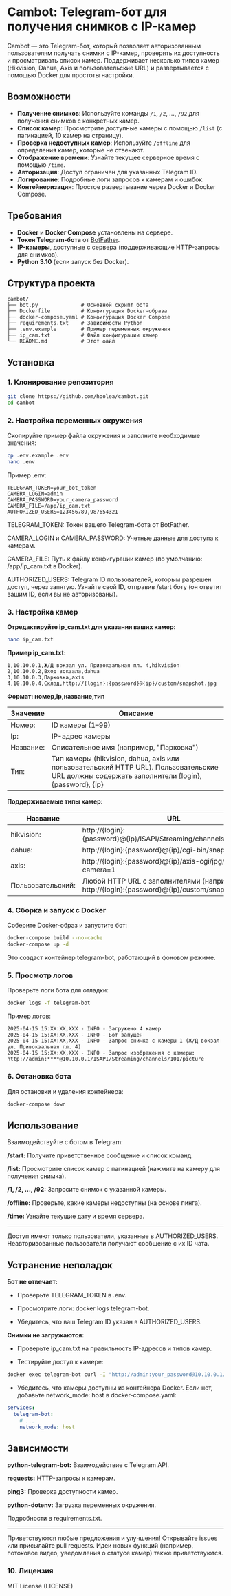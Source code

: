 # Cambot: Telegram-бот для получения снимков с IP-камер

Cambot — это Telegram-бот, который позволяет авторизованным пользователям получать снимки с IP-камер, проверять их доступность и просматривать список камер. Поддерживает несколько типов камер (Hikvision, Dahua, Axis и пользовательские URL) и развертывается с помощью Docker для простоты настройки.

## Возможности

- **Получение снимков**: Используйте команды `/1`, `/2`, ..., `/92` для получения снимков с конкретных камер.
- **Список камер**: Просмотрите доступные камеры с помощью `/list` (с пагинацией, 10 камер на страницу).
- **Проверка недоступных камер**: Используйте `/offline` для определения камер, которые не отвечают.
- **Отображение времени**: Узнайте текущее серверное время с помощью `/time`.
- **Авторизация**: Доступ ограничен для указанных Telegram ID.
- **Логирование**: Подробные логи запросов к камерам и ошибок.
- **Контейнеризация**: Простое развертывание через Docker и Docker Compose.

## Требования

- **Docker** и **Docker Compose** установлены на сервере.
- **Токен Telegram-бота** от [BotFather](https://t.me/BotFather).
- **IP-камеры**, доступные с сервера (поддерживающие HTTP-запросы для снимков).
- **Python 3.10** (если запуск без Docker).

## Структура проекта

```
cambot/
├── bot.py              # Основной скрипт бота
├── Dockerfile          # Конфигурация Docker-образа
├── docker-compose.yaml # Конфигурация Docker Compose
├── requirements.txt    # Зависимости Python
├── .env.example        # Пример переменных окружения
├── ip_cam.txt          # Файл конфигурации камер
└── README.md           # Этот файл
```

## Установка

### 1. Клонирование репозитория

```bash
git clone https://github.com/hoolea/cambot.git
cd cambot
```


### 2. Настройка переменных окружения
Скопируйте пример файла окружения и заполните необходимые значения:

```bash
cp .env.example .env
nano .env
```

Пример .env:
```plaintext
TELEGRAM_TOKEN=your_bot_token
CAMERA_LOGIN=admin
CAMERA_PASSWORD=your_camera_password
CAMERA_FILE=/app/ip_cam.txt
AUTHORIZED_USERS=123456789,987654321
```
TELEGRAM_TOKEN: Токен вашего Telegram-бота от BotFather.

CAMERA_LOGIN и CAMERA_PASSWORD: Учетные данные для доступа к камерам.

CAMERA_FILE: Путь к файлу конфигурации камер (по умолчанию: /app/ip_cam.txt в Docker).

AUTHORIZED_USERS: Telegram ID пользователей, которым разрешен доступ, через запятую. Узнайте свой ID, отправив /start боту (он ответит вашим ID, если вы не авторизованы).

### 3. Настройка камер
**Отредактируйте ip_cam.txt для указания ваших камер:**

```bash
nano ip_cam.txt
```

**Пример ip_cam.txt:**

```plaintext
1,10.10.0.1,Ж/Д вокзал ул. Привокзальная пл. 4,hikvision
2,10.10.0.2,Вход вокзала,dahua
3,10.10.0.3,Парковка,axis
4,10.10.0.4,Склад,http://{login}:{password}@{ip}/custom/snapshot.jpg
```

**Формат: номер,ip,название,тип**

|Значение|Описание                                  |
|-------- |-----------------------------------------|
|Номер:   |ID камеры (1–99)                         |
|Ip:      |IP-адрес камеры                          |
|Название:|Описательное имя (например, "Парковка")  |
|Тип:     |Тип камеры (hikvision, dahua, axis или пользовательский HTTP URL). Пользовательские URL должны содержать заполнители {login}, {password}, {ip}|

**Поддерживаемые типы камер:**

|Название|URL|
|--------|---|
|hikvision:| http://{login}:{password}@{ip}/ISAPI/Streaming/channels/101/picture|
|dahua:| http://{login}:{password}@{ip}/cgi-bin/snapshot.cgi|
|axis:| http://{login}:{password}@{ip}/axis-cgi/jpg/image.cgi?camera=1|
|Пользовательский:| Любой HTTP URL с заполнителями (например, http://{login}:{password}@{ip}/custom/snapshot.jpg).|

### 4. Сборка и запуск с Docker
Соберите Docker-образ и запустите бот:

```bash
docker-compose build --no-cache
docker-compose up -d
```

Это создаст контейнер telegram-bot, работающий в фоновом режиме.

### 5. Просмотр логов
Проверьте логи бота для отладки:

```bash
docker logs -f telegram-bot
```

Пример логов:
```
2025-04-15 15:XX:XX,XXX - INFO - Загружено 4 камер
2025-04-15 15:XX:XX,XXX - INFO - Бот запущен
2025-04-15 15:XX:XX,XXX - INFO - Запрос снимка с камеры 1 (Ж/Д вокзал ул. Привокзальная пл. 4)
2025-04-15 15:XX:XX,XXX - INFO - Запрос изображения с камеры: http://admin:****@10.10.0.1/ISAPI/Streaming/channels/101/picture
```
### 6. Остановка бота
Для остановки и удаления контейнера:

```bash
docker-compose down
```

## Использование

Взаимодействуйте с ботом в Telegram:

**/start:** Получите приветственное сообщение и список команд.

**/list:** Просмотрите список камер с пагинацией (нажмите на камеру для получения снимка).

**/1, /2, ..., /92:** Запросите снимок с указанной камеры.

**/offline:** Проверьте, какие камеры недоступны (на основе пинга).

**/time:** Узнайте текущие дату и время сервера.

____________

Доступ имеют только пользователи, указанные в AUTHORIZED_USERS. Неавторизованные пользователи получают сообщение с их ID чата.

## Устранение неполадок

**Бот не отвечает:**

- Проверьте TELEGRAM_TOKEN в .env.

- Просмотрите логи: docker logs telegram-bot.

- Убедитесь, что ваш Telegram ID указан в AUTHORIZED_USERS.

**Снимки не загружаются:**

- Проверьте ip_cam.txt на правильность IP-адресов и типов камер.

- Тестируйте доступ к камере:

```bash
docker exec telegram-bot curl -I "http://admin:your_password@10.10.0.1/ISAPI/Streaming/channels/101/picture"
```

- Убедитесь, что камеры доступны из контейнера Docker. Если нет, добавьте network_mode: host в docker-compose.yaml:

```yaml
services:
  telegram-bot:
    # ...
    network_mode: host
```

## Зависимости

**python-telegram-bot:** Взаимодействие с Telegram API.

**requests:** HTTP-запросы к камерам.

**ping3:** Проверка доступности камер.

**python-dotenv:** Загрузка переменных окружения.

Подробности в requirements.txt.

____

Приветствуются любые предложения и улучшения! Открывайте issues или присылайте pull requests. Идеи новых функций (например, потоковое видео, уведомления о статусе камер) также приветствуются.

### 10. Лицензия
MIT License (LICENSE)

